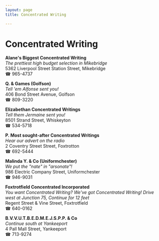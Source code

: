 ```yaml
---
layout: page 
title: Concentrated Writing

---
```



# Concentrated Writing


 **Alane's Biggest Concentrated Writing**  
_The prettiest high budget selection in Mikebridge_  
5362 Liverpool Street Station Street, Mikebridge  
☎ 965-4737

**Q. & Games (Golfson)**  
_Tell 'em Alfonse sent you!_  
406 Bond Street Avenue, Golfson  
☎ 809-3220

**Elizabethan Concentrated Writings**  
_Tell them Jermaine sent you!_  
8501 Strand Street, Whiskeyton  
☎ 534-5718

**P. Most sought-after Concentrated Writings**  
_Hear our advert on the radio_  
2 Coventry Street Street, Foxtrotton  
☎ 692-5444

**Malinda Y. & Co (Uniformchester)**  
_We put the "nate" in "arsonate"!_  
986 Electric Company Street, Uniformchester  
☎ 946-9031

**Foxtrotfield Concentrated Incorporated**  
_You want Concentrated Writing? We've got Concentrated Writing! 
Drive west at Junction 75, Continue for 12 feet_  
Regent Street & Vine Street, Foxtrotfield  
☎ 640-0162

**B.V.V.U.T.B.E.D.M.E.J.S.P.P. & Co**  
_Continue south at Yankeeport_  
4 Pall Mall Street, Yankeeport  
☎ 713-9274

